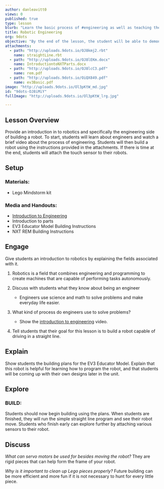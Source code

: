 ```yaml
---
author: danleavitt0
views: 0
published: true
type: lesson
blurb: "Learn the basic process of #engineering as well as teaching them the different pieces that make up a #Lego #Mindstorm robot."
title: Robotic Engineering
org: 9dots
objective: "By the end of the lesson, the student will be able to demonstrate learning by producing a robot capable of driving."
attachments: 
  - path: "http://uploads.9dots.io/OJ8kmj2.rbt"
    name: straightLine.rbt
  - path: "http://uploads.9dots.io/OJ8lEKm.docx"
    name: IntroductiontoNXTParts.docx
  - path: "http://uploads.9dots.io/OJ8lcC3.pdf"
    name: rem.pdf
  - path: "http://uploads.9dots.io/OiQX849.pdf"
    name: ev3Basic.pdf
image: "http://uploads.9dots.io/Ol3pKtW_md.jpg"
id: "9dots-OJ8iMiY"
fullImage: "http://uploads.9dots.io/Ol3pKtW_lrg.jpg"

---
```


## Lesson Overview
Provide an introduction in to robotics and specifically the engineering side of building a robot. To start, students will learn about engineers and watch a brief video about the process of engineering. Students will then build a robot using the instructions provided in the attachments. If there is time at the end, students will attach the touch sensor to their robots.

## Setup

### Materials:
- Lego Mindstorm kit

### Media and Handouts:
- [Introduction to Engineering](http://www.education.rec.ri.cmu.edu/previews/robot_c_products/teaching_rc_lego_v2_preview/fundamentals/projectmanagement/videos/engineeringprocess.html) 
- Introduction to parts
- EV3 Educator Model Building Instructions
- NXT REM Building Instructions 

## Engage
Give students an introduction to robotics by explaining the fields associated with it. 

1. Robotics is a field that combines engineering and programming to create machines that are capable of performing tasks autonomously.

1. Discuss with students what they know about being an engineer
	- Engineers use science and math to solve problems and make everyday life easier. 

2. What kind of process do engineers use to solve problems?
	- Show the [introduction to engineering](http://www.education.rec.ri.cmu.edu/previews/robot_c_products/teaching_rc_lego_v2_preview/fundamentals/projectmanagement/videos/engineeringprocess.html) video.  

3. Tell students that their goal for this lesson is to build a robot capable of driving in a straight line.

## Explain
Show students the building plans for the EV3 Educator Model. Explain that this robot is helpful for learning how to program the robot, and that students will be coming up with their own designs later in the unit.

## Explore

### BUILD:
Students should now begin building using the plans.  When students are finished, they will run the simple straight line program and see their robot move. Students who finish early can explore further by attaching various sensors to their robot.

## Discuss
_What can servo motors be used for besides moving the robot?_
They are rigid pieces that can help form the frame of your robot.

_Why is it important to clean up Lego pieces properly?_
Future building can be more efficient and more fun if it is not necessary to hunt for every little piece.
